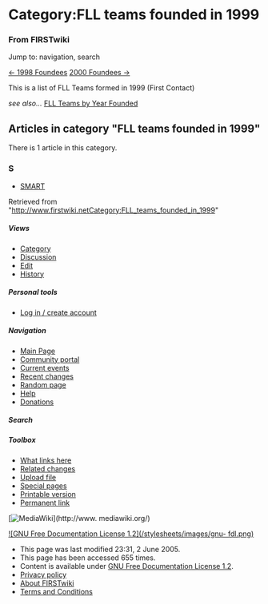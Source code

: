 # Category:FLL teams founded in 1999

### From FIRSTwiki

Jump to: navigation, search

[&lt;- 1998 Foundees](Category:FLL_teams_founded_in_1998
"Category:FLL teams founded in 1998" )    [2000 Foundees
-&gt;](Category:FLL_teams_founded_in_2000 "Category:FLL teams
founded in 2000" )

This is a list of FLL Teams formed in 1999 (First Contact)

_see also..._ [FLL Teams by Year Founded](FLL_Teams_by_Year_Founded
"FLL Teams by Year Founded" )

  

## Articles in category "FLL teams founded in 1999"

There is 1 article in this category.

### S

  * [SMART](SMART "SMART" )

Retrieved from
"<http://www.firstwiki.netCategory:FLL_teams_founded_in_1999>"

##### Views

  * [Category](Category:FLL_teams_founded_in_1999)
  * [Discussion](/index.php?title=Category_talk:FLL_teams_founded_in_1999&action=edit)
  * [Edit](/index.php?title=Category:FLL_teams_founded_in_1999&action=edit)
  * [History](/index.php?title=Category:FLL_teams_founded_in_1999&action=history)

##### Personal tools

  * [Log in / create account](/index.php?title=Special:Userlogin&returnto=Category:FLL_teams_founded_in_1999)

[](Main_Page "Main Page" )

##### Navigation

  * [Main Page](Main_Page)
  * [Community portal](FIRSTwiki:Community_portal)
  * [Current events](Current_events)
  * [Recent changes](Special:Recentchanges)
  * [Random page](Special:Random)
  * [Help](Help:Contents)
  * [Donations](FIRSTwiki:Site_support)

##### Search



##### Toolbox

  * [What links here](Special:Whatlinkshere/Category:FLL_teams_founded_in_1999)
  * [Related changes](Special:Recentchangeslinked/Category:FLL_teams_founded_in_1999)
  * [Upload file](Special:Upload)
  * [Special pages](Special:Specialpages)
  * [Printable version](/index.php?title=Category:FLL_teams_founded_in_1999&printable=yes)
  * [Permanent link](/index.php?title=Category:FLL_teams_founded_in_1999&oldid=40414)

[![MediaWiki](/skins/common/images/poweredby_mediawiki_88x31.png)](http://www.
mediawiki.org/)

[![GNU Free Documentation License 1.2](/stylesheets/images/gnu-
fdl.png)](http://www.gnu.org/copyleft/fdl.html)

  * This page was last modified 23:31, 2 June 2005.
  * This page has been accessed 655 times.
  * Content is available under [GNU Free Documentation License 1.2](http://www.gnu.org/copyleft/fdl.html "http://www.gnu.org/copyleft/fdl.html" ).
  * [Privacy policy](FIRSTwiki:Privacy_policy "FIRSTwiki:Privacy policy" )
  * [About FIRSTwiki](FIRSTwiki:About "FIRSTwiki:About" )
  * [Terms and Conditions](FIRSTwiki:Terms_and_conditions "FIRSTwiki:Terms and conditions" )

